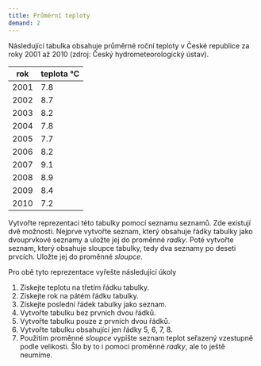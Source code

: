 ```yaml
---
title: Průměrní teploty
demand: 2
---
```


Následující tabulka obsahuje průměrné roční teploty v České republice za roky
2001 až 2010 (zdroj: Český hydrometeorologický ústav).

| rok  | teplota °C |
| ---- | ---------- |
| 2001 | 7.8        |
| 2002 | 8.7        |
| 2003 | 8.2        |
| 2004 | 7.8        |
| 2005 | 7.7        |
| 2006 | 8.2        |
| 2007 | 9.1        |
| 2008 | 8.9        |
| 2009 | 8.4        |
| 2010 | 7.2        |

Vytvořte reprezentaci této tabulky pomocí seznamu seznamů. Zde existují dvě možnosti. Nejprve vytvořte seznam, který obsahuje řádky tabulky jako dvouprvkové seznamy a uložte jej do proměnné <var>radky</var>. Poté vytvořte seznam, který obsahuje sloupce tabulky, tedy dva seznamy po deseti prvcích. Uložte jej do proměnné <var>sloupce</var>.

Pro obě tyto reprezentace vyřešte následující úkoly

1. Získejte teplotu na třetím řádku tabulky.
1. Získejte rok na pátém řádku tabulky.
1. Získejte poslední řádek tabulky jako seznam.
1. Vytvořte tabulku bez prvních dvou řádků.
1. Vytvořte tabulku pouze z prvních dvou řádků.
1. Vytvořte tabulku obsahující jen řádky 5, 6, 7, 8.
1. Použitím proměnné <i>sloupce</i> vypište seznam teplot seřazený vzestupně podle velikosti. Šlo by to i pomocí proměnné <var>radky</var>, ale to ještě neumíme.

